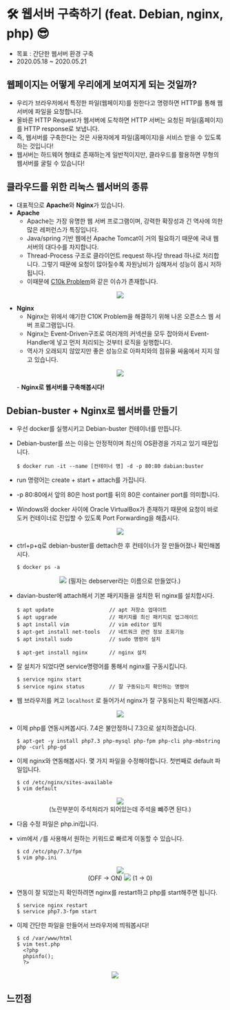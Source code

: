 # 🛠 웹서버 구축하기 (feat. Debian, nginx, php) 😎
- 목표 : 간단한 웹서버 환경 구축
- 2020.05.18 ~ 2020.05.21

## 웹페이지는 어떻게 우리에게 보여지게 되는 것일까?
- 우리가 브라우저에서 특정한 파일(웹페이지)를 원한다고 명령하면 HTTP를 통해 웹서버에 파일을 요청합니다.
- 올바른 HTTP Request가 웹서버에 도착하면 HTTP 서버는 요청된 파일(홈페이지)를 HTTP response로 보냅니다.
- 즉, 웹서버를 구축한다는 것은 사용자에게 파일(홈페이지)을 서비스 받을 수 있도록 하는 것입니다!
- 웹서버는 하드웨어 형태로 존재하는게 일반적이지만, 클라우드를 활용하면 무형의 웹서버를 굴릴 수 있습니다!

## 클라우드를 위한 리눅스 웹서버의 종류
- 대표적으로 <b>Apache</b>와 <b>Nginx</b>가 있습니다.
- <b>Apache</b>
  - Apache는 가장 유명한 웹 서버 프로그램이며, 강력한 확장성과 긴 역사에 의한 많은 레퍼런스가 특징입니다.
  - Java/spring 기반 웹에선 Apache Tomcat이 거의 필요하기 때문에 국내 웹 서버의 대다수를 차지합니다.
  - Thread-Process 구조로 클라이언트 request 하나당 thread 하나로 처리합니다. 그렇기 때문에 요청이 많아질수록 자원낭비가 심해져서 성능이 몹시 저하됩니다.
  - 이때문에 [C10k Problem](https://en.wikipedia.org/wiki/C10k_problem)와 같은 이슈가 존재합니다.
  <p align = 'center'>
   <img src = "https://github.com/KGJsGit/my_Cloud-studio/blob/master/pics/fp4/fp4_1.gif">
   </p>
- <b>Nginx</b>
  - Nginx는 위에서 얘기한 C10K Problem을 해결하기 위해 나온 오픈소스 웹 서버 프로그램입니다.
  - Nginx는 Event-Driven구조로 여러개의 커넥션을 모두 잡아와서 Event-Handler에 넣고 먼저 처리되는 것부터 로직을 실행합니다.
  - 역사가 오래되지 않았지만 좋은 성능으로 아파치와의 점유율 싸움에서 지지 않고 있습니다.
  <p align = 'center'>
   <img src = "https://github.com/KGJsGit/my_Cloud-studio/blob/master/pics/fp4/fp4_2.gif">
  </p>
  - <b>Nginx로 웹서버를 구축해봅시다!</b>
  
## Debian-buster + Nginx로 웹서버를 만들기
- 우선 docker를 실행시키고 Debian-buster 컨테이너를 만듭니다.
- Debian-buster를 쓰는 이유는 안정적이며 최신의 OS환경을 가지고 있기 때문입니다.
  ```
  $ docker run -it --name [컨테이너 명] -d -p 80:80 dabian:buster
  ```
- run 명령어는 create + start + attach를 가집니다.
- -p 80:80에서 앞의 80은 host port를 뒤의 80은 container port를 의미합니다.
- Windows와 docker 사이에 Oracle VirtualBox가 존재하기 때문에 요청이 바로 도커 컨테이너로 진입할 수 있도록 Port Forwarding을 해줍시다.
  <p align = 'center'>
   <img src = "https://github.com/KGJsGit/my_Cloud-studio/blob/master/pics/fp4/fp4_4.JPG">
  </p>
- ctrl+p+q로 debian-buster를 dettach한 후 컨테이너가 잘 만들어졌나 확인해봅시다.
  ```
  $ docker ps -a
  ```
  <p align = 'center'>
   <img src = "https://github.com/KGJsGit/my_Cloud-studio/blob/master/pics/fp4/fp4_3.JPG">
   (필자는 debserver라는 이름으로 만들었다.)
  </p>
- davian-buster에 attach해서 기본 패키지들을 설치한 뒤 nginx를 설치합시다.
  ```
  $ apt update                  // apt 저장소 업데이트
  $ apt upgrade                 // 패키지를 최신 패키지로 업그레이드
  $ apt install vim             // vim editor 설치
  $ apt-get install net-tools   // 네트워크 관련 정보 조회기능
  $ apt install sudo            // sudo 명령어 설치
  
  $ apt-get install nginx       // nginx 설치
  ```
- 잘 설치가 되었다면 service명령어를 통해서 nginx를 구동시킵니다.
  ```
  $ service nginx start
  $ service nginx status        // 잘 구동되는지 확인하는 명령어
  ```
- 웹 브라우저를 켜고  ```localhost``` 로 들어가서 nginx가 잘 구동되는지 확인해봅시다.
  <p align = 'center'>
   <img src = "https://github.com/KGJsGit/my_Cloud-studio/blob/master/pics/fp4/fp4_9.JPG">
  </p>

- 이제 php를 연동시켜봅시다. 7.4은 불안정하니 7.3으로 설치하겠습니다.
  ```
  $ apt-get -y install php7.3 php-mysql php-fpm php-cli php-mbstring php -curl php-gd
  ```
- 이제 nginx와 연동해봅시다. 몇 가지 파일을 수정해야합니다. 첫번째로 default 파일입니다.
  ```
  $ cd /etc/nginx/sites-available
  $ vim default
  ```
  <p align = 'center'>
   <img src = "https://github.com/KGJsGit/my_Cloud-studio/blob/master/pics/fp4/fp4_5.JPG"><br>
    (노란부분이 주석처리가 되어있는데 주석을 뺴주면 된다.)
  </p>
- 다음 수정 파일은 php.ini입니다.
- vim에서 ```/```를 사용해서 원하는 키워드로 빠르게 이동할 수 있습니다.
  ```
  $ cd /etc/php/7.3/fpm
  $ vim php.ini
  ```
  <p align = 'center'>
   <img src = "https://github.com/KGJsGit/my_Cloud-studio/blob/master/pics/fp4/fp4_6.JPG"><br>
   (OFF -> ON)
   <img src = "https://github.com/KGJsGit/my_Cloud-studio/blob/master/pics/fp4/fp4_7.JPG">
   (1 -> 0)
  </p>
- 연동이 잘 되었는지 확인하려면 nginx를 restart하고 php를 start해주면 됩니다.
  ```
  $ service nginx restart
  $ service php7.3-fpm start
  ```
- 이제 간단한 파일을 만들어서 브라우저에 띄워봅시다!
  ```
  $ cd /var/www/html
  $ vim test.php
    <?php
    phpinfo();
    ?>
  ```
 <p align = 'center'>
   <img src = "https://github.com/KGJsGit/my_Cloud-studio/blob/master/pics/fp4/fp4_8.JPG">
  </p>
  
 ## 느낀점 
    
